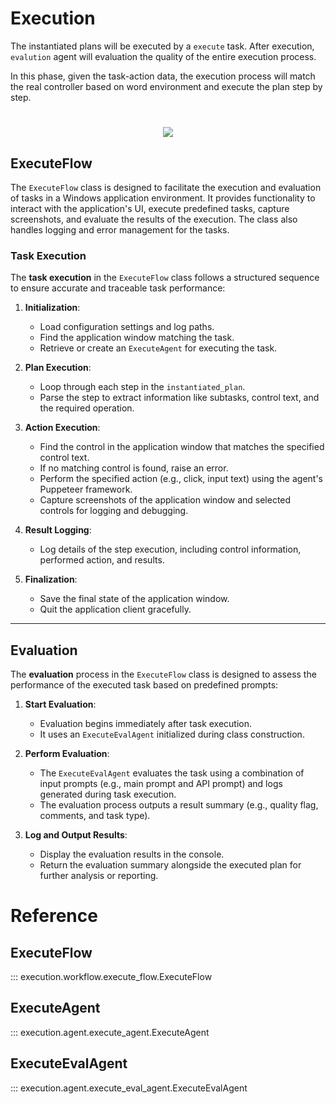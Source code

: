 # Execution

The instantiated plans will be executed by a `execute` task. After execution, `evalution` agent will evaluation the quality of the entire execution process.

In this phase, given the task-action data, the execution process will match the real controller based on word environment and execute the plan step by step.

<h1 align="center">
    <img src="../../img/execution.png"/> 
</h1>

## ExecuteFlow

The `ExecuteFlow` class is designed to facilitate the execution and evaluation of tasks in a Windows application environment. It provides functionality to interact with the application's UI, execute predefined tasks, capture screenshots, and evaluate the results of the execution. The class also handles logging and error management for the tasks.


### Task Execution

The **task execution** in the `ExecuteFlow` class follows a structured sequence to ensure accurate and traceable task performance:  

1. **Initialization**:  
    - Load configuration settings and log paths.  
    - Find the application window matching the task.  
    - Retrieve or create an `ExecuteAgent` for executing the task.  

2. **Plan Execution**:  
    - Loop through each step in the `instantiated_plan`.  
    - Parse the step to extract information like subtasks, control text, and the required operation.  

3. **Action Execution**:  
    - Find the control in the application window that matches the specified control text.  
    - If no matching control is found, raise an error.  
    - Perform the specified action (e.g., click, input text) using the agent's Puppeteer framework.  
    - Capture screenshots of the application window and selected controls for logging and debugging.  

4. **Result Logging**:  
    - Log details of the step execution, including control information, performed action, and results.  

5. **Finalization**:  
    - Save the final state of the application window.  
    - Quit the application client gracefully.  

---

## Evaluation  

The **evaluation** process in the `ExecuteFlow` class is designed to assess the performance of the executed task based on predefined prompts:  

1. **Start Evaluation**:  
   - Evaluation begins immediately after task execution.  
   - It uses an `ExecuteEvalAgent` initialized during class construction.  

2. **Perform Evaluation**:  
   - The `ExecuteEvalAgent` evaluates the task using a combination of input prompts (e.g., main prompt and API prompt) and logs generated during task execution.  
   - The evaluation process outputs a result summary (e.g., quality flag, comments, and task type).  

3. **Log and Output Results**:  
   - Display the evaluation results in the console.  
   - Return the evaluation summary alongside the executed plan for further analysis or reporting.  

# Reference

## ExecuteFlow

::: execution.workflow.execute_flow.ExecuteFlow

## ExecuteAgent

::: execution.agent.execute_agent.ExecuteAgent

## ExecuteEvalAgent

::: execution.agent.execute_eval_agent.ExecuteEvalAgent